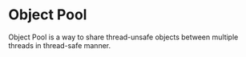Object Pool
====

Object Pool is a way to share thread-unsafe objects between multiple threads in thread-safe manner. 